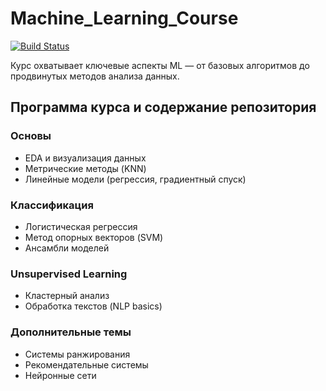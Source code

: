 # Machine_Learning_Course
[![Build Status](https://github.com/AnnaKasatkina/Machine_Learning_Course/actions/workflows/ci.yml/badge.svg)](https://github.com/AnnaKasatkina/Machine_Learning_Course/actions)

Курс охватывает ключевые аспекты ML — от базовых алгоритмов до продвинутых методов анализа данных.

## Программа курса и содержание репозитория

### Основы
- EDA и визуализация данных
- Метрические методы (KNN)
- Линейные модели (регрессия, градиентный спуск)

### Классификация
- Логистическая регрессия
- Метод опорных векторов (SVM)
- Ансамбли моделей

### Unsupervised Learning
- Кластерный анализ
- Обработка текстов (NLP basics)

### Дополнительные темы
- Системы ранжирования
- Рекомендательные системы
- Нейронные сети